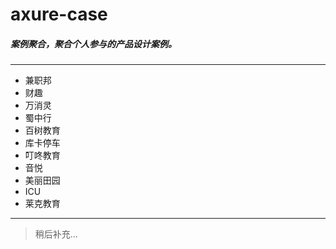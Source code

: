 # axure-case
##### 案例聚合，聚合个人参与的产品设计案例。
------

- 兼职邦
- 财趣
- 万消灵
- 蜀中行
- 百树教育
- 库卡停车
- 叮咚教育
- 音悦
- 美丽田园
- ICU
- 莱克教育

---

>稍后补充...
